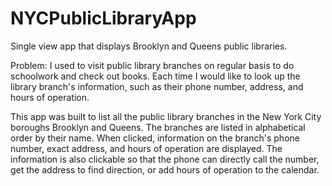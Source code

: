# NYCPublicLibraryApp
Single view app that displays Brooklyn and Queens public libraries.

Problem:
I used to visit public library branches on regular basis to do schoolwork and check out books. Each time I would like to look up the library branch's information, such as their phone number, address, and hours of operation. 

This app was built to list all the public library branches in the New York City boroughs Brooklyn and Queens.  The branches are listed in alphabetical order by their name.  When clicked, information on the branch's phone number, exact address, and hours of operation are displayed. The information is also clickable so that the phone can directly call the number, get the address to find direction, or add hours of operation to the calendar. 

